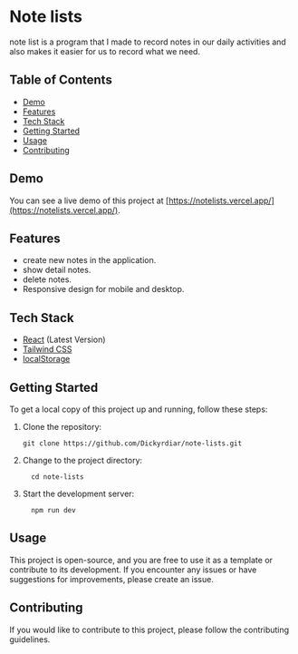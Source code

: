 # Note lists 

note list is a program that I made to record notes in our daily activities and also makes it easier for us to record what we need.

## Table of Contents

- [Demo](#demo)
- [Features](#features)
- [Tech Stack](#tech-stack)
- [Getting Started](#getting-started)
- [Usage](#usage)
- [Contributing](#contributing)

## Demo

You can see a live demo of this project at [https://notelists.vercel.app/](https://notelists.vercel.app/).

## Features

- create new notes in the application.
- show detail notes.
- delete notes.
- Responsive design for mobile and desktop.

## Tech Stack

- [React](https://reactjs.org) (Latest Version)
- [Tailwind CSS](https://tailwindcss.com)
- [localStorage](https://developer.mozilla.org/en-US/docs/Web/API/Window/localStorage)


## Getting Started

To get a local copy of this project up and running, follow these steps:

1. Clone the repository:

   ```shell
   git clone https://github.com/Dickyrdiar/note-lists.git
   ```

2. Change to the project directory:
   ```shell
     cd note-lists
   ```
3. Start the development server:
   ```shel
     npm run dev
   ```

## Usage

This project is open-source, and you are free to use it as a template or contribute to its development. If you encounter any issues or have suggestions for improvements, please create an issue.


## Contributing
If you would like to contribute to this project, please follow the contributing guidelines.
  
